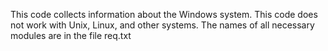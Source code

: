 This code collects information about the Windows system. 
This code does not work with Unix, Linux, and other systems.
The names of all necessary modules are in the file req.txt
